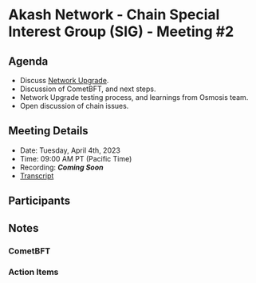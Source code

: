 
# Akash Network - Chain Special Interest Group (SIG) - Meeting #2

## Agenda

- Discuss [Network Upgrade](https://github.com/akash-network/support/issues/73).
- Discussion of CometBFT, and next steps.
- Network Upgrade testing process, and learnings from Osmosis team.
- Open discussion of chain issues.

## Meeting Details

- Date: Tuesday, April 4th, 2023
- Time: 09:00 AM PT (Pacific Time)
- Recording: ***Coming Soon***
- [Transcript](#transcript)


## Participants




## Notes



### CometBFT



### Action Items

